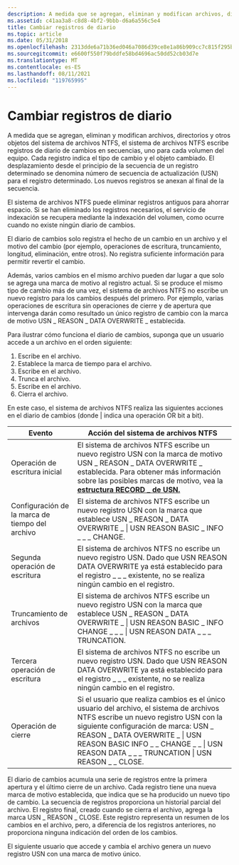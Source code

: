 ```yaml
---
description: A medida que se agregan, eliminan y modifican archivos, directorios y otros objetos del sistema de archivos NTFS, el sistema de archivos NTFS escribe registros de diario de cambios en secuencias, uno para cada volumen del equipo.
ms.assetid: c41aa3a8-c8d8-4bf2-9bbb-d6a6a556c5e4
title: Cambiar registros de diario
ms.topic: article
ms.date: 05/31/2018
ms.openlocfilehash: 2313dde6a71b36ed046a7086d39ce8e1a86b909cc7c815f295bb8a45c82ab92f
ms.sourcegitcommit: e6600f550f79bddfe58bd4696ac50dd52cb03d7e
ms.translationtype: MT
ms.contentlocale: es-ES
ms.lasthandoff: 08/11/2021
ms.locfileid: "119765995"
---
```

# <a name="change-journal-records"></a>Cambiar registros de diario

A medida que se agregan, eliminan y modifican archivos, directorios y otros objetos del sistema de archivos NTFS, el sistema de archivos NTFS escribe registros de diario de cambios en secuencias, uno para cada volumen del equipo. Cada registro indica el tipo de cambio y el objeto cambiado. El desplazamiento desde el principio de la secuencia de un registro determinado se denomina número de secuencia de actualización (USN) para el registro determinado. Los nuevos registros se anexan al final de la secuencia.

El sistema de archivos NTFS puede eliminar registros antiguos para ahorrar espacio. Si se han eliminado los registros necesarios, el servicio de indexación se recupera mediante la indexación del volumen, como ocurre cuando no existe ningún diario de cambios.

El diario de cambios solo registra el hecho de un cambio en un archivo y el motivo del cambio (por ejemplo, operaciones de escritura, truncamiento, longitud, eliminación, entre otros). No registra suficiente información para permitir revertir el cambio.

Además, varios cambios en el mismo archivo pueden dar lugar a que solo se agrega una marca de motivo al registro actual. Si se produce el mismo tipo de cambio más de una vez, el sistema de archivos NTFS no escribe un nuevo registro para los cambios después del primero. Por ejemplo, varias operaciones de escritura sin operaciones de cierre y de apertura que intervenga darán como resultado un único registro de cambio con la marca de motivo USN \_ REASON \_ DATA OVERWRITE \_ establecida.

Para ilustrar cómo funciona el diario de cambios, suponga que un usuario accede a un archivo en el orden siguiente:

1.  Escribe en el archivo.
2.  Establece la marca de tiempo para el archivo.
3.  Escribe en el archivo.
4.  Trunca el archivo.
5.  Escribe en el archivo.
6.  Cierra el archivo.

En este caso, el sistema de archivos NTFS realiza las siguientes acciones en el diario de cambios (donde \| indica una operación OR bit a bit).



| Evento                                 | Acción del sistema de archivos NTFS                                                                                                                                                                                                                                                    |
|---------------------------------------|----------------------------------------------------------------------------------------------------------------------------------------------------------------------------------------------------------------------------------------------------------------------------|
| Operación de escritura inicial<br/>    | El sistema de archivos NTFS escribe un nuevo registro USN con la marca de motivo USN \_ REASON \_ DATA OVERWRITE \_ establecida. Para obtener más información sobre las posibles marcas de motivo, vea la [**estructura RECORD \_ de USN.**](/windows/desktop/api/WinIoCtl/ns-winioctl-usn_record_v2)<br/>                                                     |
| Configuración de la marca de tiempo del archivo<br/> | El sistema de archivos NTFS escribe un nuevo registro USN con la marca que establece USN \_ REASON \_ DATA OVERWRITE \_ \| USN REASON BASIC \_ INFO \_ \_ \_ CHANGE.<br/>                                                                                                                            |
| Segunda operación de escritura<br/>     | El sistema de archivos NTFS no escribe un nuevo registro USN. Dado que USN REASON DATA OVERWRITE ya está establecido para el registro \_ \_ \_ existente, no se realiza ningún cambio en el registro.<br/>                                                                                           |
| Truncamiento de archivos<br/>            | El sistema de archivos NTFS escribe un nuevo registro USN con la marca que establece USN \_ REASON \_ DATA OVERWRITE \_ \| USN REASON BASIC \_ INFO CHANGE \_ \_ \_ \| USN REASON DATA \_ \_ \_ TRUNCATION.<br/>                                                                                           |
| Tercera operación de escritura<br/>      | El sistema de archivos NTFS no escribe un nuevo registro USN. Dado que USN REASON DATA OVERWRITE ya está establecido para el registro \_ \_ \_ existente, no se realiza ningún cambio en el registro.<br/>                                                                                           |
| Operación de cierre<br/>            | Si el usuario que realiza cambios es el único usuario del archivo, el sistema de archivos NTFS escribe un nuevo registro USN con la siguiente configuración de marca: USN \_ REASON \_ DATA OVERWRITE \_ \| USN REASON BASIC INFO \_ \_ CHANGE \_ \_ \| USN REASON DATA \_ \_ \_ TRUNCATION \| USN REASON \_ \_ CLOSE.<br/> |



 

El diario de cambios acumula una serie de registros entre la primera apertura y el último cierre de un archivo. Cada registro tiene una nueva marca de motivo establecida, que indica que se ha producido un nuevo tipo de cambio. La secuencia de registros proporciona un historial parcial del archivo. El registro final, creado cuando se cierra el archivo, agrega la marca USN \_ REASON \_ CLOSE. Este registro representa un resumen de los cambios en el archivo, pero, a diferencia de los registros anteriores, no proporciona ninguna indicación del orden de los cambios.

El siguiente usuario que accede y cambia el archivo genera un nuevo registro USN con una marca de motivo único.

 

 




